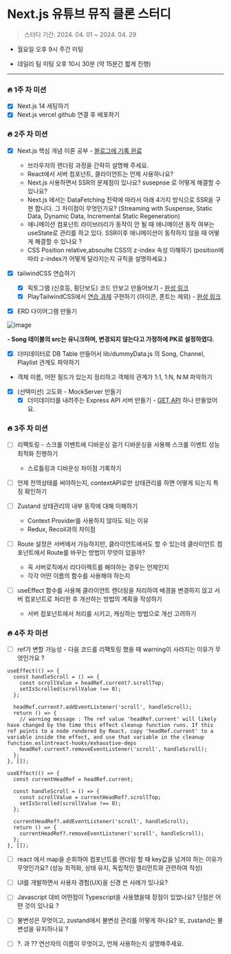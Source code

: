 # Next.js 유튜브 뮤직 클론 스터디

> 스터디 기간: 2024. 04. 01 ~ 2024. 04. 29

- 월요일 오후 9시 주간 미팅

- 데일리 팀 미팅 오후 10시 30분 (약 15분간 짧게 진행)

---

### 🔥 1주 차 미션

- [x] Next.js 14 세팅하기
- [x] Next.js vercel github 연결 후 배포하기

### 🔥 2주 차 미션

- [x] Next.js 핵심 개념 이론 공부 - [블로그에 기록 완료](https://dearyuto.github.io/docs/category/interview)

  - 브라우저의 렌더링 과정을 간략히 설명해 주세요.
  - React에서 서버 컴포넌트, 클라이언트는 언제 사용하나요?
  - Next.js 사용하면서 SSR의 문제점이 있나요? susepnse 로 어떻게 해결할 수 있나요?
  - Next.js 에서는 DataFetching 전략에 따라서 아래 4가지 방식으로 SSR을 구현 합니다. 그 차이점이 무엇인가요? (Streaming with Suspense, Static Data, Dynamic Data, Incremental Static Regeneration)
  - 애니메이션 컴포넌트 라이브러리가 동작이 안 될 때 애니메이션 동작 여부는 useState로 관리를 하고 있다. SSR이후 애니메이션이 동작하지 않을 때 어떻게 해결할 수 있나요 ?
  - CSS Position relative,absoulte CSS의 z-index 속성 이해하기 (position에 따라 z-index가 어떻게 달라지는지 규칙을 설명하세요.)

- [x] tailwindCSS 연습하기

  - [x] 픽토그램 (신호등, 횡단보도) 코드 안보고 만들어보기 - [완성 링크](https://play.tailwindcss.com/8zuWGjQXT7)
  - [x] PlayTailwindCSS에서 [연습 과제](https://dribbble.com/shots/23428988-Lenscraft-Photography-Website) 구현하기 (아이콘, 폰트는 제외) - [완성 링크](https://play.tailwindcss.com/7Ya1tLXCHv)

- [x] ERD 다이어그램 만들기

![image](https://github.com/DearYuto/7CodeStudy/assets/154968122/03979d4f-bfa6-4a9d-8b71-7c37ec2be9d8)

**- Song 테이블의 src는 유니크하며, 변경되지 않는다고 가정하에 PK로 설정하였다.**

- [x] 더미데이터로 DB Table 만들어서 lib/dummyData.js 의 Song, Channel, Playlist 관계도 파악하기
- 객체 이름, 어떤 필드가 있는지 정리하고 객체의 관계가 1:1, 1:N, N:M 파악하기

- [x] (선택미션) 고도화 - MockServer 만들기
  - [x] 더미데이터를 내려주는 Express API 서버 만들기 - [GET API](https://github.com/DearYuto/mockserver) 하나 만들었어요.

### 🔥 3주 차 미션

- [ ] 리팩토링 - 스크롤 이벤트에 디바운싱 걸기
      디바운싱을 사용해 스크롤 이벤트 성능 최적화 진행하기

  - 스로틀링과 디바운싱 차이점 기록하기

- [ ] 언제 전역상태를 써야하는지, contextAPI로만 상태관리를 하면 어떻게 되는지 특징 확인하기

- [ ] Zustand 상태관리의 내부 동작에 대해 이해하기

  - Context Provider를 사용하지 않아도 되는 이유
  - Redux, Recoil과의 차이점

- [ ] Route 설정은 서버에서 가능하지만, 클라이언트에서도 할 수 있는데 클라이언트 컴포넌트에서 Route를 바꾸는 방법이 무엇이 있을까?

  - 꼭 서버로직에서 리다이렉트를 해야하는 경우는 언제인지
  - 각각 어떤 이름의 함수를 사용해야 하는지

- [ ] useEffect 함수를 사용해 클라이언트 렌더링을 처리하여 배경을 변경하지 않고 서버 컴포넌트로 처리한 후 개선하는 방법의 계획을 작성하기

  - 서버 컴포넌트에서 처리를 시키고, 캐싱하는 방법으로 개선 고려하기

### 🔥 4주 차 미션

- [ ] ref가 변할 가능성 - 다음 코드를 리팩토링 했을 때 warning이 사라지는 이유가 무엇인가요 ?

```tsx
useEffect(() => {
  const handleScroll = () => {
    const scrollValue = headRef.current?.scrollTop;
    setIsScrolled(scrollValue !== 0);
  };

  headRef.current?.addEventListener('scroll', handleScroll);
  return () => {
    // warning message : The ref value 'headRef.current' will likely have changed by the time this effect cleanup function runs. If this ref points to a node rendered by React, copy 'headRef.current' to a variable inside the effect, and use that variable in the cleanup function.eslintreact-hooks/exhaustive-deps
    headRef.current?.removeEventListener('scroll', handleScroll);
  };
}, []);
```

```tsx
useEffect(() => {
  const currentHeadRef = headRef.current;

  const handleScroll = () => {
    const scrollValue = currentHeadRef?.scrollTop;
    setIsScrolled(scrollValue !== 0);
  };

  currentHeadRef?.addEventListener('scroll', handleScroll);
  return () => {
    currentHeadRef?.removeEventListener('scroll', handleScroll);
  };
}, []);
```

- [ ] react 에서 map을 순회하여 컴포넌트를 렌더링 할 때 key값을 넘겨야 하는 이유가 무엇인가요? (성능 최적화, 상태 유지, 독립적인 엘리먼트와 관련하여 작성)

- [ ] UI를 개발하면서 사용자 경험(UX)을 신경 쓴 사례가 있나요?

- [ ] Javascript 대비 어떤점이 Typescript을 사용했을때 장점이 있었나요? 단점은 어떤 것이 있나요 ?

- [ ] 불변성은 무엇이고, zustand에서 불변성 관리를 어떻게 하나요? 또, zustand는 불변성을 유지하나요 ?

- [ ] ?. 과 ?? 연산자의 이름이 무엇이고, 언제 사용하는지 설명해주세요.
